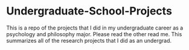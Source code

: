 # Undergraduate-School-Projects
This is a repo of the projects that I did in my undergraduate career as a psychology and philosophy major.
Please read the other read me. This summarizes all of the research projects that I did as an undergrad.
